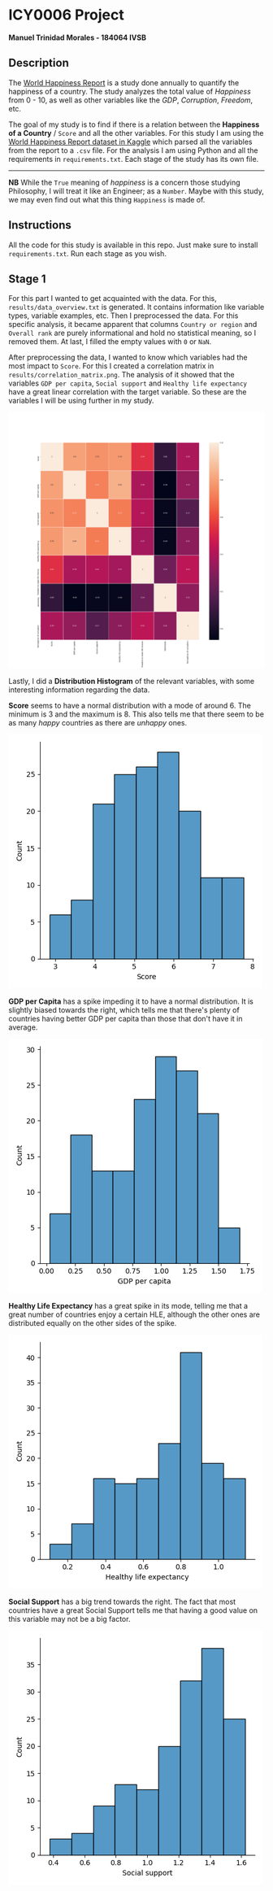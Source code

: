 # ICY0006 Project
**Manuel Trinidad Morales - 184064 IVSB**

## Description
The [World Happiness Report](https://worldhappiness.report/) is a study done annually to quantify the happiness of a country. The study analyzes the total value of _Happiness_ from 0 - 10, as well as other variables like the _GDP_, _Corruption_,  _Freedom_, etc.

The goal of my study is to find if there is a relation between the __Happiness of a Country__ / `Score` and all the other variables. For this study I am using the [World Happiness Report dataset in Kaggle](https://www.kaggle.com/unsdsn/world-happiness?select=2019.csv) which parsed all the variables from the report to a `.csv` file. For the analysis I am using Python and all the requirements in `requirements.txt`. Each stage of the study has its own file.

---

**NB** While the `True` meaning of _happiness_ is a concern those studying Philosophy, I will treat it like an Engineer; as a `Number`. Maybe with this study, we may even find out what this thing `Happiness` is made of. 

## Instructions

All the code for this study is available in this repo. Just make sure to install `requirements.txt`. Run each stage as you wish.

## Stage 1

For this part I wanted to get acquainted with the data. For this, `results/data_overview.txt` is generated. It contains information like variable types, variable examples, etc. Then I preprocessed the data. For this specific analysis, it became apparent that columns `Country or region` and `Overall rank` are purely informational and hold no statistical meaning, so I removed them. At last, I filled the empty values with `0` or `NaN`.

After preprocessing the data, I wanted to know which variables had the most impact to `Score`. For this I created a correlation matrix in `results/correlation_matrix.png`. The analysis of it showed that the variables `GDP per capita`,  `Social support` and `Healthy life expectancy` have a  great linear correlation with the target variable. So these are the variables I will be using further in my study.

![](results/correlation_matrix.png)

Lastly, I did a **Distribution Histogram** of the relevant variables, with some interesting information regarding the data.

**Score** seems to have a normal distribution with a mode of around 6. The minimum is 3 and the maximum is 8. This also tells me that there seem to be as many _happy_ countries as there are _unhappy_ ones.

![](results/score_distribution_histogram.png)

**GDP per Capita** has a spike impeding it to have a normal distribution. It is slightly biased towards the right, which tells me that there's plenty of countries having better GDP per capita than those that don't have it in average.

![](results/gdp_per_capita_distribution_histogram.png)

**Healthy Life Expectancy** has a great spike in its mode, telling me that a great number of countries enjoy a certain HLE, although the other ones are distributed equally on the other sides of the spike.

![](results/healthy_life_expectancy_distribution_histogram.png)

**Social Support** has a big trend towards the right. The fact that most countries have a great Social Support tells me that having a good value on this variable may not be a big factor.

![](results/social_support_distribution_histogram.png)





